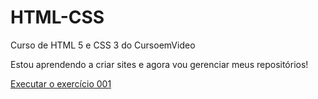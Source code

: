 # HTML-CSS
 Curso de HTML 5 e CSS 3 do CursoemVideo

 Estou aprendendo a criar sites e agora vou gerenciar meus repositórios!

<a href="https://eduardoamoreira.github.io/HTML-CSS/exercicios/ex001/">Executar o exercício 001